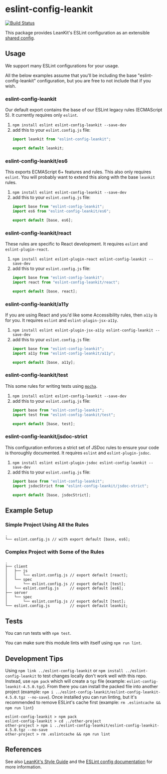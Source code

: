 # eslint-config-leankit

[![Build Status](https://travis-ci.org/LeanKit-Labs/eslint-config-leankit.svg?branch=master)](https://travis-ci.org/LeanKit-Labs/eslint-config-leankit)

This package provides LeanKit's ESLint configuration as an extensible [shared config](http://eslint.org/docs/developer-guide/shareable-configs).

## Usage

We support many ESLint configurations for your usage.

All the below examples assume that you'll be including the base "eslint-config-leankit" configuration, but you are free to not include that if you wish.

### eslint-config-leankit

Our default export contains the base of our ESLint legacy rules (ECMAScript 5). It currently requires only `eslint`.

1. `npm install eslint eslint-config-leankit --save-dev`
2. add this to your `eslint.config.js` file:
    ```js
    import leankit from "eslint-config-leankit";

    export default leankit;
    ```

### eslint-config-leankit/es6

This exports ECMAScript 6+ features and rules. This also only requires `eslint`. You will probably want to extend this along with the base `leankit` rules.

1. `npm install eslint eslint-config-leankit --save-dev`
2. add this to your `eslint.config.js` file:
    ```js
    import base from "eslint-config-leankit";
    import es6 from "eslint-config-leankit/es6";

    export default [base, es6];
    ```

### eslint-config-leankit/react

These rules are specific to React development. It requires `eslint` and `eslint-plugin-react`.

1. `npm install eslint eslint-plugin-react eslint-config-leankit --save-dev`
2. add this to your `eslint.config.js` file:
    ```js
    import base from "eslint-config-leankit";
    import react from "eslint-config-leankit/react";

    export default [base, react];
    ```

### eslint-config-leankit/a11y

If you are using React and you'd like some Accessibility rules, then `a11y` is for you. It requires `eslint` and `eslint-plugin-jsx-a11y`.

1. `npm install eslint eslint-plugin-jsx-a11y eslint-config-leankit --save-dev`
2. add this to your `eslint.config.js` file:
    ```js
    import base from "eslint-config-leankit";
    import a11y from "eslint-config-leankit/a11y";

    export default [base, a11y];
    ```

### eslint-config-leankit/test

This some rules for writing tests using [`mocha`](https://mochajs.org/).

1. `npm install eslint eslint-config-leankit --save-dev`
2. add this to your `eslint.config.js` file:
    ```js
    import base from "eslint-config-leankit";
    import test from "eslint-config-leankit/test";

    export default [base, test];
    ```


### eslint-config-leankit/jsdoc-strict

This configuration enforces a strict set of JSDoc rules to ensure your code is thoroughly documented. It requires `eslint` and `eslint-plugin-jsdoc`.

1. `npm install eslint eslint-plugin-jsdoc eslint-config-leankit --save-dev`
2. add this to your `eslint.config.js` file:
    ```js
    import base from "eslint-config-leankit";
    import jsdocStrict from "eslint-config-leankit/jsdoc-strict";

    export default [base, jsdocStrict];
    ```

## Example Setup

### Simple Project Using All the Rules

```
.
└── eslint.config.js // with export default [base, es6];
```

### Complex Project with Some of the Rules

```
.
├── client
│   ├── js
│   │   └── eslint.config.js // export default [react];
│   └── spec
│       └── eslint.config.js // export default [test];
│   └── eslint.config.js     // export default [es6];
├── server
│   └── spec
│       └── eslint.config.js // export default [test];
└── eslint.config.js         // export default leankit;
```

## Tests

You can run tests with `npm test`.

You can make sure this module lints with itself using `npm run lint`.

## Development Tips

Using `npm link ../eslint-config-leankit` or `npm install ../eslint-config-leankit` to test changes locally don't work well with this repo. Instead, use `npm pack` which will create a `tgz` file (example: `eslint-config-leankit-4.5.0.tgz`). From there you can install the packed file into another project (example: `npm i ../eslint-config-leankit/eslint-config-leankit-4.5.0.tgz --no-save`). Once installed you can run linting, but it's recommended to remove ESLint's cache first (example: `rm .eslintcache && npm run lint`)

```
eslint-config-leankit > npm pack
eslint-config-leankit > cd ../other-project
other-project > npm i ../eslint-config-leankit/eslint-config-leankit-4.5.0.tgz --no-save
other-project > rm .eslintcache && npm run lint
```

## References

See also [LeanKit's Style Guide](https://github.com/LeanKit-Labs/touchstone/wiki) and
the [ESLint config documentation](http://eslint.org/docs/user-guide/configuring)
for more information.
